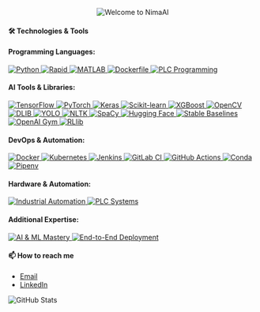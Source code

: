 <p align="center">
  <img src="https://readme-typing-svg.herokuapp.com?color=%2C32AF&size=48&center=true&vCenter=true&width=500&lines=Welcome+to+NimaAI" alt="Welcome to NimaAI" />
</p>


#### 🛠️ Technologies & Tools

#### Programming Languages:
<p align="left">
  <a href="https://www.python.org/" target="_blank">
    <img src="https://img.shields.io/badge/Python-3776AB?style=for-the-badge&logo=python&logoColor=white" alt="Python"/>
  </a>
  <a href="https://path-to-rapid-logo" target="_blank">
    <img src="https://img.shields.io/badge/Rapid-000000?style=for-the-badge&logoColor=white" alt="Rapid"/>
  </a>
  <a href="https://www.mathworks.com/products/matlab.html" target="_blank">
    <img src="https://img.shields.io/badge/MATLAB-0076A8?style=for-the-badge&logo=matlab&logoColor=white" alt="MATLAB"/>
  </a>
  <a href="https://www.docker.com/" target="_blank">
    <img src="https://img.shields.io/badge/Dockerfile-2496ED?style=for-the-badge&logo=docker&logoColor=white" alt="Dockerfile"/>
  </a>
  <a href="https://path-to-plc-logo" target="_blank">
    <img src="https://img.shields.io/badge/PLC-FFDD00?style=for-the-badge&logoColor=white" alt="PLC Programming"/>
  </a>
</p>

#### AI Tools & Libraries:
<p align="left">
  <a href="https://www.tensorflow.org/" target="_blank">
    <img src="https://img.shields.io/badge/TensorFlow-FF6F00?style=for-the-badge&logo=tensorflow&logoColor=white" alt="TensorFlow"/>
  </a>
  <a href="https://pytorch.org/" target="_blank">
    <img src="https://img.shields.io/badge/PyTorch-EE4C2C?style=for-the-badge&logo=pytorch&logoColor=white" alt="PyTorch"/>
  </a>
  <a href="https://keras.io/" target="_blank">
    <img src="https://img.shields.io/badge/Keras-D00000?style=for-the-badge&logo=keras&logoColor=white" alt="Keras"/>
  </a>
  <a href="https://scikit-learn.org/" target="_blank">
    <img src="https://img.shields.io/badge/Scikit--Learn-F7931E?style=for-the-badge&logo=scikitlearn&logoColor=white" alt="Scikit-learn"/>
  </a>
  <a href="https://xgboost.readthedocs.io/" target="_blank">
    <img src="https://img.shields.io/badge/XGBoost-EB4837?style=for-the-badge&logoColor=white" alt="XGBoost"/>
  </a>
  <a href="https://opencv.org/" target="_blank">
    <img src="https://img.shields.io/badge/OpenCV-5C3EE8?style=for-the-badge&logo=opencv&logoColor=white" alt="OpenCV"/>
  </a>
  <a href="https://path-to-dlib-logo" target="_blank">
    <img src="https://img.shields.io/badge/DLIB-00FFFF?style=for-the-badge&logoColor=white" alt="DLIB"/>
  </a>
  <a href="https://path-to-yolo-logo" target="_blank">
    <img src="https://img.shields.io/badge/YOLO-00FFFF?style=for-the-badge&logoColor=white" alt="YOLO"/>
  </a>
  <a href="https://path-to-nltk-logo" target="_blank">
    <img src="https://img.shields.io/badge/NLTK-007F3F?style=for-the-badge&logoColor=white" alt="NLTK"/>
  </a>
  <a href="https://path-to-spacy-logo" target="_blank">
    <img src="https://img.shields.io/badge/SpaCy-24A148?style=for-the-badge&logoColor=white" alt="SpaCy"/>
  </a>
  <a href="https://huggingface.co/" target="_blank">
    <img src="https://img.shields.io/badge/Hugging--Face-FFDF5D?style=for-the-badge&logo=huggingface&logoColor=white" alt="Hugging Face"/>
  </a>
  <a href="https://path-to-stable-baselines-logo" target="_blank">
    <img src="https://img.shields.io/badge/Stable--Baselines-FFEA00?style=for-the-badge&logoColor=white" alt="Stable Baselines"/>
  </a>
  <a href="https://path-to-openai-gym-logo" target="_blank">
    <img src="https://img.shields.io/badge/OpenAI--Gym-000000?style=for-the-badge&logoColor=white" alt="OpenAI Gym"/>
  </a>
  <a href="https://path-to-rllib-logo" target="_blank">
    <img src="https://img.shields.io/badge/RLlib-FF7F50?style=for-the-badge&logoColor=white" alt="RLlib"/>
  </a>
</p>

#### DevOps & Automation:
<p align="left">
  <a href="https://www.docker.com/" target="_blank">
    <img src="https://img.shields.io/badge/Docker-2496ED?style=for-the-badge&logo=docker&logoColor=white" alt="Docker"/>
  </a>
  <a href="https://kubernetes.io/" target="_blank">
    <img src="https://img.shields.io/badge/Kubernetes-326CE5?style=for-the-badge&logo=kubernetes&logoColor=white" alt="Kubernetes"/>
  </a>
  <a href="https://www.jenkins.io/" target="_blank">
    <img src="https://img.shields.io/badge/Jenkins-D24939?style=for-the-badge&logo=jenkins&logoColor=white" alt="Jenkins"/>
  </a>
  <a href="https://about.gitlab.com/" target="_blank">
    <img src="https://img.shields.io/badge/GitLab-FC6D26?style=for-the-badge&logo=gitlab&logoColor=white" alt="GitLab CI"/>
  </a>
  <a href="https://github.com/features/actions" target="_blank">
    <img src="https://img.shields.io/badge/GitHub--Actions-2088FF?style=for-the-badge&logo=githubactions&logoColor=white" alt="GitHub Actions"/>
  </a>
  <a href="https://www.anaconda.com/" target="_blank">
    <img src="https://img.shields.io/badge/Conda-44A833?style=for-the-badge&logo=anaconda&logoColor=white" alt="Conda"/>
  </a>
  <a href="https://pypi.org/project/pipenv/" target="_blank">
    <img src="https://img.shields.io/badge/Pipenv-3776AB?style=for-the-badge&logo=pypi&logoColor=white" alt="Pipenv"/>
  </a>
</p>

#### Hardware & Automation:
<p align="left">
  <a href="https://path-to-industrial-automation-logo" target="_blank">
    <img src="https://img.shields.io/badge/Industrial--Automation-FF0000?style=for-the-badge&logoColor=white" alt="Industrial Automation"/>
  </a>
  <a href="https://path-to-plc-systems-logo" target="_blank">
    <img src="https://img.shields.io/badge/PLC--Systems-000000?style=for-the-badge&logoColor=white" alt="PLC Systems"/>
  </a>
</p>

#### Additional Expertise:
<p align="left">
  <a href="https://www.tensorflow.org/" target="_blank">
    <img src="https://img.shields.io/badge/AI--ML--Mastery-FF6F00?style=for-the-badge&logo=tensorflow&logoColor=white" alt="AI & ML Mastery"/>
  </a>
  <a href="https://path-to-end-to-end-deployment-logo" target="_blank">
    <img src="https://img.shields.io/badge/End--to--End--Deployment-808080?style=for-the-badge&logoColor=white" alt="End-to-End Deployment"/>
  </a>
</p>



#### 📫 How to reach me
- [Email](nima.saghi1993@gmail.com)
- [LinkedIn](https://www.linkedin.com/in/nima-saghi-259b6a297/)

![GitHub Stats](https://github-readme-stats.vercel.app/api?username=yourusername&show_icons=true&theme=radical)
